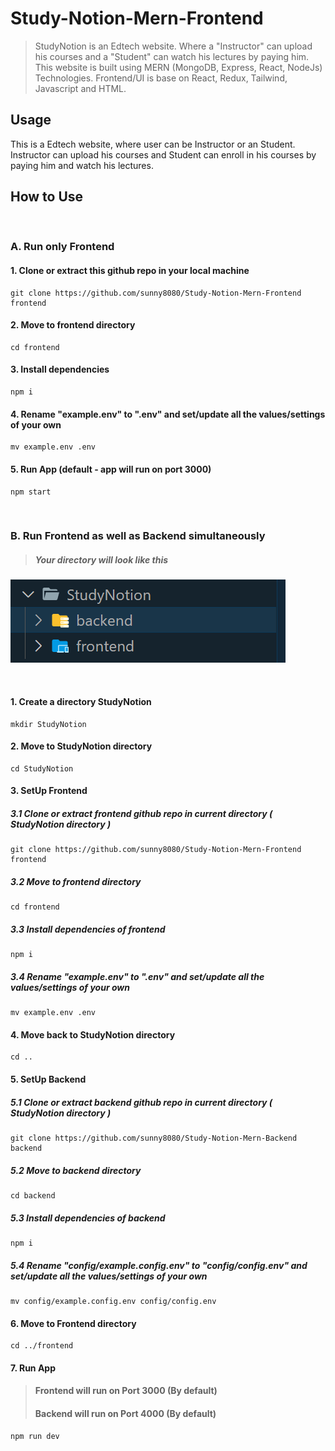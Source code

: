 # Study-Notion-Mern-Frontend

> StudyNotion is an Edtech website. Where a "Instructor" can upload his courses and a "Student" can watch his lectures by paying him. This website is built using MERN (MongoDB, Express, React, NodeJs) Technologies. Frontend/UI is base on React, Redux, Tailwind, Javascript and HTML.

## Usage

This is a Edtech website, where user can be Instructor or an Student. Instructor can upload his courses and Student can enroll in his courses by paying him and watch his lectures.


## How to Use

&nbsp;

### A. Run only Frontend


#### 1. Clone or extract this github repo in your local machine

```
git clone https://github.com/sunny8080/Study-Notion-Mern-Frontend frontend
```

#### 2. Move to frontend directory

```
cd frontend
```

#### 3. Install dependencies

```
npm i
```

#### 4. Rename "example.env" to ".env" and set/update all the values/settings of your own

```
mv example.env .env
```

#### 5. Run App (default - app will run on port 3000)

```
npm start
```

&nbsp;
&nbsp;

### B. Run Frontend as well as Backend simultaneously

> ##### Your directory will look like this

![Directory Structure](./studyNotion-dir.png)

&nbsp;

#### 1. Create a directory StudyNotion

```
mkdir StudyNotion
```

#### 2. Move to StudyNotion directory

```
cd StudyNotion
```

#### 3. SetUp Frontend

##### 3.1 Clone or extract frontend github repo in current directory ( StudyNotion directory )

```
git clone https://github.com/sunny8080/Study-Notion-Mern-Frontend frontend
```

##### 3.2 Move to frontend directory

```
cd frontend
```

##### 3.3 Install dependencies of frontend

```
npm i
```

##### 3.4 Rename "example.env" to ".env" and set/update all the values/settings of your own

```
mv example.env .env
```

#### 4. Move back to StudyNotion directory

```
cd ..
```

#### 5. SetUp Backend

##### 5.1 Clone or extract backend github repo in current directory ( StudyNotion directory )

```
git clone https://github.com/sunny8080/Study-Notion-Mern-Backend backend
```

##### 5.2 Move to backend directory

```
cd backend
```

##### 5.3 Install dependencies of backend

```
npm i
```

##### 5.4 Rename "config/example.config.env" to "config/config.env" and set/update all the values/settings of your own

```
mv config/example.config.env config/config.env
```

#### 6. Move to Frontend directory

```
cd ../frontend
```

#### 7. Run App

> #### Frontend will run on Port 3000 (By default)
>
> #### Backend will run on Port 4000 (By default)

```
npm run dev
```


